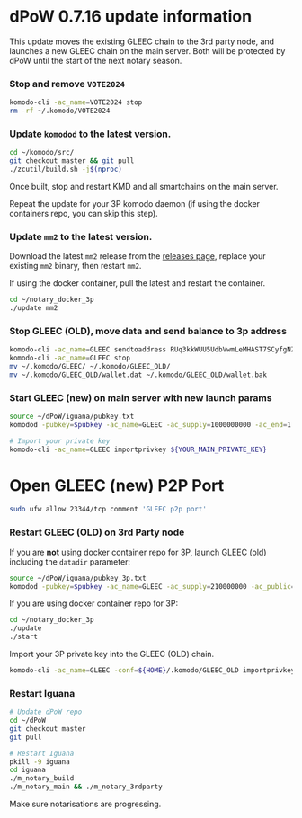 # dPoW 0.7.16 update information

This update moves the existing GLEEC chain to the 3rd party node, and launches a new GLEEC chain on the main server. Both will be protected by dPoW until the start of the next notary season.


### Stop and remove `VOTE2024`

```bash
komodo-cli -ac_name=VOTE2024 stop
rm -rf ~/.komodo/VOTE2024
```

### Update `komodod` to the latest version.

```bash
cd ~/komodo/src/
git checkout master && git pull
./zcutil/build.sh -j$(nproc)
```
Once built, stop and restart KMD and all smartchains on the main server.

Repeat the update for your 3P komodo daemon (if using the docker containers repo, you can skip this step).


### Update `mm2` to the latest version.

Download the latest `mm2` release from the [releases page](https://github.com/KomodoPlatform/komodo-defi-framework/releases/tag/v2.1.0-beta), replace your existing `mm2` binary, then restart `mm2`.

If using the docker container, pull the latest and restart the container.

```bash
cd ~/notary_docker_3p
./update mm2
```

### Stop GLEEC (OLD), move data and send balance to 3p address

```bash
komodo-cli -ac_name=GLEEC sendtoaddress RUq3kkWUU5UdbVwmLeMHAST7SCyfgNZsBA $(komodo-cli -ac_name=GLEEC getbalance) "" "" true
komodo-cli -ac_name=GLEEC stop
mv ~/.komodo/GLEEC/ ~/.komodo/GLEEC_OLD/
mv ~/.komodo/GLEEC_OLD/wallet.dat ~/.komodo/GLEEC_OLD/wallet.bak
```

### Start GLEEC (new) on main server with new launch params

```bash
source ~/dPoW/iguana/pubkey.txt
komodod -pubkey=$pubkey -ac_name=GLEEC -ac_supply=1000000000 -ac_end=1 -ac_public=1 -ac_staked=50 -addnode=65.21.52.182 -addnode=135.181.80.132 &

# Import your private key
komodo-cli -ac_name=GLEEC importprivkey ${YOUR_MAIN_PRIVATE_KEY}
```

# Open GLEEC (new) P2P Port
    
```bash
sudo ufw allow 23344/tcp comment 'GLEEC p2p port'
```

### Restart GLEEC (OLD) on 3rd Party node

If you are **not** using docker container repo for 3P, launch GLEEC (old) including the `datadir` parameter:

```bash
source ~/dPoW/iguana/pubkey_3p.txt
komodod -pubkey=$pubkey -ac_name=GLEEC -ac_supply=210000000 -ac_public=1 -ac_staked=100 -addnode=95.217.161.126 -addnode=209.222.101.247 -addnode=103.195.100.32 -datadir=${HOME}/.komodo/GLEEC_OLD &
```

If you are using docker container repo for 3P:

```bash
cd ~/notary_docker_3p
./update
./start
```

Import your 3P private key into the GLEEC (OLD) chain.
    
```bash
komodo-cli -ac_name=GLEEC -conf=${HOME}/.komodo/GLEEC_OLD importprivkey ${YOUR_3P_PRIVATE_KEY} 
```

### Restart Iguana

```bash
# Update dPoW repo
cd ~/dPoW
git checkout master
git pull

# Restart Iguana
pkill -9 iguana
cd iguana
./m_notary_build
./m_notary_main && ./m_notary_3rdparty
```

Make sure notarisations are progressing.
